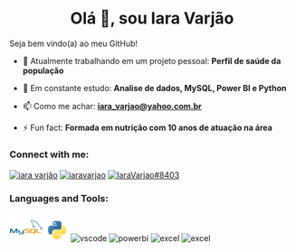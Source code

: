<h1 align="center">Olá 👋, sou Iara Varjão</h1>

Seja bem vindo(a) ao meu GitHub!

- 🔭 Atualmente trabalhando em um projeto pessoal: **Perfil de saúde da população**

- 🌱 Em constante estudo: **Analise de dados, MySQL, Power BI e Python**

- 📫 Como me achar: **iara_varjao@yahoo.com.br**

- ⚡ Fun fact: **Formada em nutrição com 10 anos de atuação na área**

<h3 align="left">Connect with me:</h3>
<p align="left">
<a href="https://www.linkedin.com/in/iaravarjao/" target="blank"><img align="center" src="https://raw.githubusercontent.com/rahuldkjain/github-profile-readme-generator/master/src/images/icons/Social/linked-in-alt.svg" alt="iara varjão" height="30" width="40" /></a>
<a href="https://instagram.com/iaravarjao" target="blank"><img align="center" src="https://raw.githubusercontent.com/rahuldkjain/github-profile-readme-generator/master/src/images/icons/Social/instagram.svg" alt="iaravarjao" height="30" width="40" /></a>
<a href="https://discord.gg/IaraVarjao#8403" target="blank"><img align="center" src="https://raw.githubusercontent.com/rahuldkjain/github-profile-readme-generator/master/src/images/icons/Social/discord.svg" alt="IaraVarjao#8403" height="30" width="40" /></a>
</p>

<h3 align="left">Languages and Tools:</h3>
<p align="left"> <img src="https://raw.githubusercontent.com/devicons/devicon/master/icons/mysql/mysql-original-wordmark.svg" alt="mysql" width="60" height="50"/>
<img src="https://raw.githubusercontent.com/devicons/devicon/master/icons/python/python-original.svg" alt="python" width="40" height="40"/>
<img src="https://img.shields.io/badge/VSCode-0078D4?style=for-the-badge&logo=visual%20studio%20code&logoColor=white" alt="vscode" width="80" height="40"/>
<img src="https://img.shields.io/badge/PowerBI-F2C811?style=for-the-badge&logo=Power%20BI&logoColor=white" alt="powerbi" width="90" height="40"/>
<img src="https://img.shields.io/badge/Microsoft_Excel-217346?style=for-the-badge&logo=microsoft-excel&logoColor=white" alt="excel" width="100" height="40"/>
<img src="https://img.shields.io/badge/Microsoft_PowerPoint-B7472A?style=for-the-badge&logo=microsoft-powerpoint&logoColor=white" alt="excel" width="130" height="40"/> </p>
